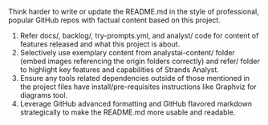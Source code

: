 Think harder to write or update the README.md in the style of professional, popular GitHub repos with factual content based on this project. 
1. Refer docs/, backlog/, try-prompts.yml, and analyst/ code for content of features released and what this project is about.
2. Selectively use exemplary content from analystai-content/ folder (embed images referencing the origin folders correctly) and refer/ folder to highlight key features and capabilities of Strands Analyst.
3. Ensure any tools related dependencies outside of those mentioned in the project files have install/pre-requisites instructions like Graphviz for diagrams tool.
4. Leverage GitHub advanced formatting and GitHub flavored markdown strategically to make the README.md more usable and readable.